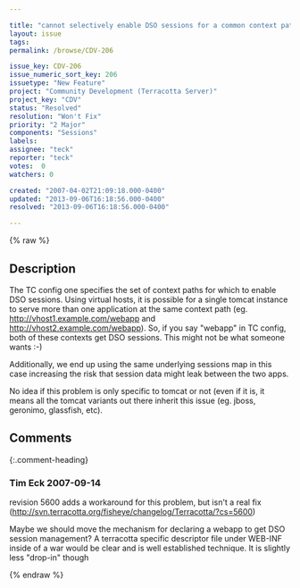 ```yaml
---

title: "cannot selectively enable DSO sessions for a common context path accross virtual hosts"
layout: issue
tags: 
permalink: /browse/CDV-206

issue_key: CDV-206
issue_numeric_sort_key: 206
issuetype: "New Feature"
project: "Community Development (Terracotta Server)"
project_key: "CDV"
status: "Resolved"
resolution: "Won't Fix"
priority: "2 Major"
components: "Sessions"
labels: 
assignee: "teck"
reporter: "teck"
votes:  0
watchers: 0

created: "2007-04-02T21:09:18.000-0400"
updated: "2013-09-06T16:18:56.000-0400"
resolved: "2013-09-06T16:18:56.000-0400"

---
```




{% raw %}



## Description

<div markdown="1" class="description">

The TC config one specifies the set of context paths for which to enable DSO sessions. Using virtual hosts, it is possible for a single tomcat instance to serve more than one application at the same context path (eg. http://vhost1.example.com/webapp and http://vhost2.example.com/webapp). So, if you say "webapp" in TC config, both of these contexts get DSO sessions. This might not be what someone wants :-) 

Additionally, we end up using the same underlying sessions map in this case increasing the risk that session data might leak between the two apps.

No idea if this problem is only specific to tomcat or not (even if it is, it means all the tomcat variants out there inherit this issue (eg. jboss, geronimo, glassfish, etc).

</div>

## Comments


{:.comment-heading}
### **Tim Eck** <span class="date">2007-09-14</span>

<div markdown="1" class="comment">

revision 5600 adds a workaround for this problem, but isn't a real fix (http://svn.terracotta.org/fisheye/changelog/Terracotta/?cs=5600)

Maybe we should move the mechanism for declaring a webapp to get DSO session management? A terracotta specific descriptor file under WEB-INF inside of a war would be clear and is well established technique. It is slightly less "drop-in" though

</div>



{% endraw %}
